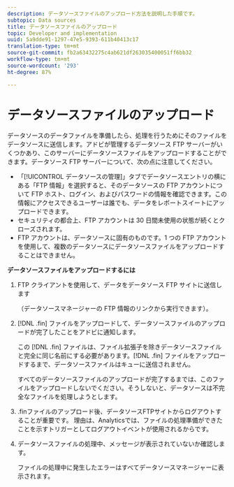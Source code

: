```yaml
---
description: データソースファイルのアップロード方法を説明した手順です。
subtopic: Data sources
title: データソースファイルのアップロード
topic: Developer and implementation
uuid: 5a9dde91-1297-47e5-9393-611b40413c17
translation-type: tm+mt
source-git-commit: fb2a63432275c4ab621df263035400051ff6bb32
workflow-type: tm+mt
source-wordcount: '293'
ht-degree: 87%

---
```



# データソースファイルのアップロード

データソースのデータファイルを準備したら、処理を行うためにそのファイルをデータソースに送信します。アドビが管理するデータソース FTP サーバーがいくつかあり、このサーバーにデータソースファイルをアップロードすることができます。データソース FTP サーバーについて、次の点に注意してください。

* 「[!UICONTROL データソースの管理]」タブでデータソースエントリの横にある「FTP 情報」を選択すると、そのデータソースの FTP アカウントについて FTP ホスト、ログイン、およびパスワードの情報を確認できます。この情報にアクセスできるユーザーは誰でも、データをレポートスイートにアップロードできます。
* セキュリティの都合上、FTP アカウントは 30 日間未使用の状態が続くとクローズされます。
* FTP アカウントは、データソースに固有のものです。1 つの FTP アカウントを使用して、複数のデータソースにデータソースファイルをアップロードすることはできません。

**データソースファイルをアップロードするには**

1. FTP クライアントを使用して、データをデータソース FTP サイトに送信します

   （データソースマネージャーの FTP 情報のリンクから実行できます）。

1. [!DNL .fin] ファイルをアップロードして、データソースファイルのアップロードが完了したことをアドビに通知します。

   この [!DNL .fin] ファイルは、ファイル拡張子を除きデータソースファイルと完全に同じ名前にする必要があります。[!DNL .fin] ファイルをアップロードするまで、データソースファイルはキューに送信されません。

   すべてのデータソースファイルのアップロードが完了するまでは、このファイルをアップロードしないでください。そうしないと、データソースは不完全なファイルを処理しようとします。
1. .finファイルのアップロード後、データソースFTPサイトからログアウトすることが重要です。 理由は、Analyticsでは、ファイルの処理準備ができたことを示すトリガーとしてログアウトイベントが使用されるからです。
1. データソースファイルの処理中、メッセージが表示されていないか確認します。

   ファイルの処理中に発生したエラーはすべてデータソースマネージャーに表示されます。


